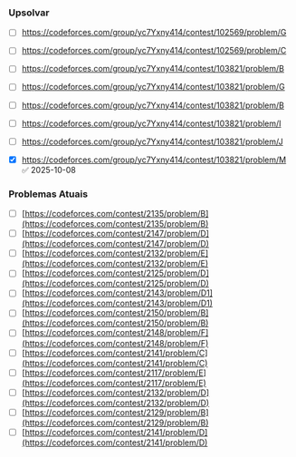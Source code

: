 
### Upsolvar

- [ ] https://codeforces.com/group/yc7Yxny414/contest/102569/problem/G 
- [ ] https://codeforces.com/group/yc7Yxny414/contest/102569/problem/C 
- [ ] https://codeforces.com/group/yc7Yxny414/contest/103821/problem/B 
- [ ] https://codeforces.com/group/yc7Yxny414/contest/103821/problem/G 
- [ ] https://codeforces.com/group/yc7Yxny414/contest/103821/problem/B 
- [ ] https://codeforces.com/group/yc7Yxny414/contest/103821/problem/I 
- [ ] https://codeforces.com/group/yc7Yxny414/contest/103821/problem/J 
- [x] https://codeforces.com/group/yc7Yxny414/contest/103821/problem/M ✅ 2025-10-08


### Problemas Atuais

- [ ] [https://codeforces.com/contest/2135/problem/B](https://codeforces.com/contest/2135/problem/B)
- [ ] [https://codeforces.com/contest/2147/problem/D](https://codeforces.com/contest/2147/problem/D)
- [ ] [https://codeforces.com/contest/2132/problem/E](https://codeforces.com/contest/2132/problem/E)
- [ ] [https://codeforces.com/contest/2125/problem/D](https://codeforces.com/contest/2125/problem/D)
- [ ] [https://codeforces.com/contest/2143/problem/D1](https://codeforces.com/contest/2143/problem/D1)
- [ ] [https://codeforces.com/contest/2150/problem/B](https://codeforces.com/contest/2150/problem/B)
- [ ] [https://codeforces.com/contest/2148/problem/F](https://codeforces.com/contest/2148/problem/F)
- [ ] [https://codeforces.com/contest/2141/problem/C](https://codeforces.com/contest/2141/problem/C)
- [ ] [https://codeforces.com/contest/2117/problem/E](https://codeforces.com/contest/2117/problem/E)
- [ ] [https://codeforces.com/contest/2132/problem/D](https://codeforces.com/contest/2132/problem/D)
- [ ] [https://codeforces.com/contest/2129/problem/B](https://codeforces.com/contest/2129/problem/B)
- [ ] [https://codeforces.com/contest/2141/problem/D](https://codeforces.com/contest/2141/problem/D)